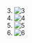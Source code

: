 3. ![3](https://user-images.githubusercontent.com/79047772/108175389-0f19dc80-7144-11eb-927c-e6aba19e3180.jpg)
4. ![4](https://user-images.githubusercontent.com/79047772/108175592-4ee0c400-7144-11eb-8dce-0b70bc16fcb6.jpg)
5. ![5](https://user-images.githubusercontent.com/79047772/108175680-66b84800-7144-11eb-8f39-f38784690848.jpg)
6. ![6](https://user-images.githubusercontent.com/79047772/108175757-7899eb00-7144-11eb-95e2-7a0bee7de488.jpg)
